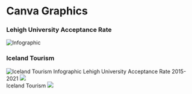 # Canva Graphics
### Lehigh University Acceptance Rate <br/>
![Infographic](https://user-images.githubusercontent.com/113537167/191553383-0bb7b78a-a0ec-4030-9ec3-0a94d9d3586e.jpg)
### Iceland Tourism <br/>
![Iceland Tourism  Infographic](https://user-images.githubusercontent.com/113537167/192315653-d89577d2-faf6-487d-a382-5f16af82d1b5.jpg)
Lehigh University Acceptance Rate 2015-2021
	<img src=https://user-images.githubusercontent.com/113537167/191553383-0bb7b78a-a0ec-4030-9ec3-0a94d9d3586e.jpg>
	<br/>
	Iceland Tourism
	<img src=https://user-images.githubusercontent.com/113537167/192315653-d89577d2-faf6-487d-a382-5f16af82d1b5.jpg>
